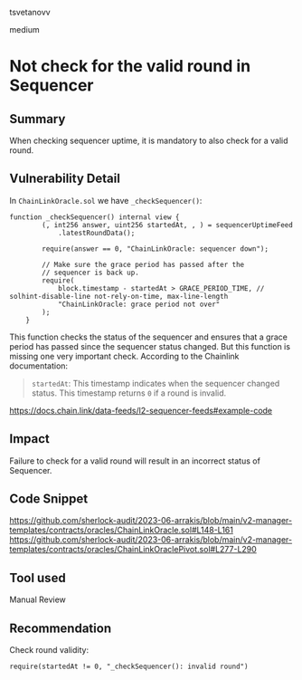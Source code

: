 tsvetanovv

medium

# Not check for the valid round in Sequencer

## Summary

When checking sequencer uptime, it is mandatory to also check for a valid round.

## Vulnerability Detail

In `ChainLinkOracle.sol` we have `_checkSequencer()`:
```solidity
function _checkSequencer() internal view {
        (, int256 answer, uint256 startedAt, , ) = sequencerUptimeFeed
            .latestRoundData();

        require(answer == 0, "ChainLinkOracle: sequencer down");

        // Make sure the grace period has passed after the
        // sequencer is back up.
        require(
            block.timestamp - startedAt > GRACE_PERIOD_TIME, // solhint-disable-line not-rely-on-time, max-line-length
            "ChainLinkOracle: grace period not over"
        );
    }
```

This function checks the status of the sequencer and ensures that a grace period has passed since the sequencer status changed.
But this function is missing one very important check. According to the Chainlink documentation:

>`startedAt`: This timestamp indicates when the sequencer changed status. This timestamp returns `0` if a round is invalid.

https://docs.chain.link/data-feeds/l2-sequencer-feeds#example-code

## Impact

Failure to check for a valid round will result in an incorrect status of Sequencer. 

## Code Snippet

https://github.com/sherlock-audit/2023-06-arrakis/blob/main/v2-manager-templates/contracts/oracles/ChainLinkOracle.sol#L148-L161
https://github.com/sherlock-audit/2023-06-arrakis/blob/main/v2-manager-templates/contracts/oracles/ChainLinkOraclePivot.sol#L277-L290

## Tool used

Manual Review

## Recommendation

Check round validity:

```solidity
require(startedAt != 0, "_checkSequencer(): invalid round")
```